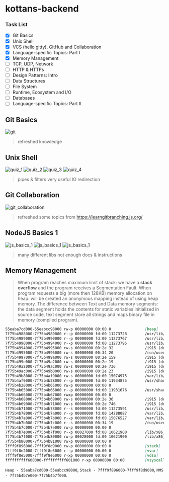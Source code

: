 # kottans-backend

### Task List
- [X] Git Basics
- [X] Unix Shell
- [X] VCS (hello gitty), GitHub and Collaboration
- [X] Language-specific Topics: Part I
- [X] Memory Management
- [ ] TCP, UDP, Network
- [ ] HTTP & HTTPs
- [ ] Design Patterns: Intro
- [ ] Data Structures
- [ ] File System
- [ ] Runtime, Ecosystem and I/O
- [ ] Databases
- [ ] Language-specific Topics: Part II

## Git Basics
![git](git_basics/git.png)
> refreshed knowledge

## Unix Shell
![quiz_1](unix_shell/quiz_1.png)
![quiz_2](unix_shell/quiz_2.png)
![quiz_3](unix_shell/quiz_3.png)
![quiz_4](unix_shell/quiz_4.png)
> pipes & filters very useful
> IO redirection

## Git Collaboration
![git_collaboration](git_collaboration/git_collaboration.png)
> refreshed some topics from https://learngitbranching.js.org/

## NodeJS Basics 1
![js_basics_1](js_basics_1/learnyounode.png)
![js_basics_1](js_basics_1/functional-javascript.png)
![js_basics_1](js_basics_1/stream-adventure.png)
> many different libs
> not enough docs & instructions

## Memory Management
> When program reaches maximum limit of stack: we have a **stack overflow** and the program receives a Segmentation Fault.
> When program requests a big (more then 128KB) memory allocation on heap: will be created an anonymous mapping instead of using heap memory.
> The difference between Text and Data memory segments: the data segment holds the contents for static variables initialized in source code, text segment store all strings and maps binary file in memory (compiled program).

```md
55eaba7cd000-55eabcc98000 rw-p 00000000 00:00 0               [heap]
7f75b4988000-7f75b4989000 r--p 00000000 fd:00 11273728        /usr/lib/x86_64-linux-gnu/girepository-1.0/GL-1.0.typelib
7f75b4989000-7f75b4990000 r--p 00000000 fd:00 11273767        /usr/lib/x86_64-linux-gnu/girepository-1.0/Json-1.0.typelib
7f75b4990000-7f75b4994000 r--p 00000000 fd:00 11273795        /usr/lib/x86_64-linux-gnu/girepository-1.0/cairo-1.0.typelib
7f75b4994000-7f75b4995000 rw-s 00000000 00:2e 32              /i915 (deleted)
7f75b4995000-7f75b4996000 rw-s 00000000 00:34 20              /run/user/121/xwayland-shared-KedX9L (deleted)
7f75b4997000-7f75b499a000 rw-s 00000000 00:2e 159             /i915 (deleted)
7f75b499e000-7f75b49a2000 rw-s 00000000 00:2e 19              /i915 (deleted)
7f75b49a2000-7f75b49ac000 rw-s 00000000 00:2e 736             /i915 (deleted)
7f75b49ac000-7f75b49b0000 rw-s 00000000 00:2e 23              /i915 (deleted)
7f75b49b8000-7f75b4af9000 rw-s 00000000 fd:00 15074975        /var/lib/gdm3/.cache/mesa_shader_cache/index
7f75b4af9000-7f75b4b28000 r--p 00000000 fd:00 11934875        /usr/share/glib-2.0/schemas/gschemas.compiled
7f75b4b28000-7f75b4b65000 rw-p 00000000 00:00 0 
7f75b4b65000-7f75b4b66000 r--p 00000000 fd:00 11931676        /usr/share/locale-langpack/en/LC_MESSAGES/gtk30.mo
7f75b4b66000-7f75b4b67000 rwxp 00000000 00:00 0 
7f75b4b68000-7f75b4b69000 rw-s 00000000 00:2e 36              /i915 (deleted)
7f75b4b69000-7f75b4b71000 rw-s 00000000 00:2e 746             /i915 (deleted)
7f75b4b71000-7f75b4b78000 r--s 00000000 fd:00 11273591        /usr/lib/x86_64-linux-gnu/gconv/gconv-modules.cache
7f75b4b78000-7f75b4b7a000 r--p 00000000 fd:00 14288087        /var/lib/gdm3/greeter-dconf-defaults
7f75b4b7a000-7f75b4b7b000 r--p 00000000 fd:00 15076527        /var/lib/gdm3/.config/dconf/user
7f75b4b7b000-7f75b4b7c000 r--s 00000000 00:34 19              /run/user/121/dconf/user
7f75b4b7c000-7f75b4b7e000 rw-p 00000000 00:00 0 
7f75b4b7e000-7f75b4b7f000 r--p 00027000 fd:00 10621900        /lib/x86_64-linux-gnu/ld-2.27.so
7f75b4b7f000-7f75b4b80000 rw-p 00028000 fd:00 10621900        /lib/x86_64-linux-gnu/ld-2.27.so
7f75b4b80000-7f75b4b81000 rw-p 00000000 00:00 0 
7fff9f896000-7fff9f8d9000 rw-p 00000000 00:00 0               [stack]
7fff9f8e2000-7fff9f8e5000 r--p 00000000 00:00 0               [vvar]
7fff9f8e5000-7fff9f8e6000 r-xp 00000000 00:00 0               [vdso]
ffffffffff600000-ffffffffff601000 r-xp 00000000 00:00         [vsyscall]
```
`Heap - 55eaba7cd000-55eabcc98000`, `Stack - 7fff9f896000-7fff9f8d9000`, `MMS - 7f75b4b7e000-7f75b4b7f000`.